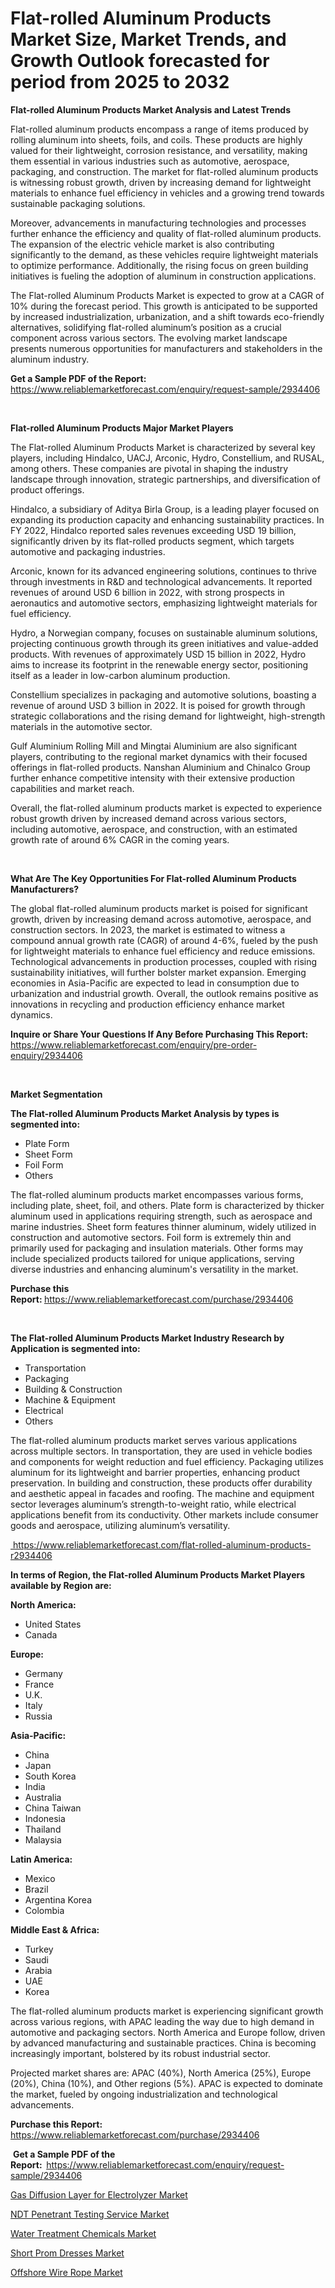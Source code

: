 <p><h1>Flat-rolled Aluminum Products Market Size, Market Trends, and Growth Outlook forecasted for period from 2025 to 2032</h1></p><p><strong>Flat-rolled Aluminum Products Market Analysis and Latest Trends</strong></p>
<p><p>Flat-rolled aluminum products encompass a range of items produced by rolling aluminum into sheets, foils, and coils. These products are highly valued for their lightweight, corrosion resistance, and versatility, making them essential in various industries such as automotive, aerospace, packaging, and construction. The market for flat-rolled aluminum products is witnessing robust growth, driven by increasing demand for lightweight materials to enhance fuel efficiency in vehicles and a growing trend towards sustainable packaging solutions.</p><p>Moreover, advancements in manufacturing technologies and processes further enhance the efficiency and quality of flat-rolled aluminum products. The expansion of the electric vehicle market is also contributing significantly to the demand, as these vehicles require lightweight materials to optimize performance. Additionally, the rising focus on green building initiatives is fueling the adoption of aluminum in construction applications.</p><p>The Flat-rolled Aluminum Products Market is expected to grow at a CAGR of 10% during the forecast period. This growth is anticipated to be supported by increased industrialization, urbanization, and a shift towards eco-friendly alternatives, solidifying flat-rolled aluminum’s position as a crucial component across various sectors. The evolving market landscape presents numerous opportunities for manufacturers and stakeholders in the aluminum industry.</p></p>
<p><strong>Get a Sample PDF of the Report:&nbsp;</strong> <a href="https://www.reliablemarketforecast.com/enquiry/request-sample/2934406?utm_campaign=1141&utm_medium=2&utm_source=Github&utm_content=ia&utm_term=13032025&utm_id=flat-rolled-aluminum-products">https://www.reliablemarketforecast.com/enquiry/request-sample/2934406</a></p>
<p>&nbsp;</p>
<p><strong>Flat-rolled Aluminum Products Major Market Players</strong></p>
<p><p>The Flat-rolled Aluminum Products Market is characterized by several key players, including Hindalco, UACJ, Arconic, Hydro, Constellium, and RUSAL, among others. These companies are pivotal in shaping the industry landscape through innovation, strategic partnerships, and diversification of product offerings.</p><p>Hindalco, a subsidiary of Aditya Birla Group, is a leading player focused on expanding its production capacity and enhancing sustainability practices. In FY 2022, Hindalco reported sales revenues exceeding USD 19 billion, significantly driven by its flat-rolled products segment, which targets automotive and packaging industries.</p><p>Arconic, known for its advanced engineering solutions, continues to thrive through investments in R&D and technological advancements. It reported revenues of around USD 6 billion in 2022, with strong prospects in aeronautics and automotive sectors, emphasizing lightweight materials for fuel efficiency.</p><p>Hydro, a Norwegian company, focuses on sustainable aluminum solutions, projecting continuous growth through its green initiatives and value-added products. With revenues of approximately USD 15 billion in 2022, Hydro aims to increase its footprint in the renewable energy sector, positioning itself as a leader in low-carbon aluminum production.</p><p>Constellium specializes in packaging and automotive solutions, boasting a revenue of around USD 3 billion in 2022. It is poised for growth through strategic collaborations and the rising demand for lightweight, high-strength materials in the automotive sector.</p><p>Gulf Aluminium Rolling Mill and Mingtai Aluminium are also significant players, contributing to the regional market dynamics with their focused offerings in flat-rolled products. Nanshan Aluminium and Chinalco Group further enhance competitive intensity with their extensive production capabilities and market reach.</p><p>Overall, the flat-rolled aluminum products market is expected to experience robust growth driven by increased demand across various sectors, including automotive, aerospace, and construction, with an estimated growth rate of around 6% CAGR in the coming years.</p></p>
<p>&nbsp;</p>
<p><strong>What Are The Key Opportunities For Flat-rolled Aluminum Products Manufacturers?</strong></p>
<p><p>The global flat-rolled aluminum products market is poised for significant growth, driven by increasing demand across automotive, aerospace, and construction sectors. In 2023, the market is estimated to witness a compound annual growth rate (CAGR) of around 4-6%, fueled by the push for lightweight materials to enhance fuel efficiency and reduce emissions. Technological advancements in production processes, coupled with rising sustainability initiatives, will further bolster market expansion. Emerging economies in Asia-Pacific are expected to lead in consumption due to urbanization and industrial growth. Overall, the outlook remains positive as innovations in recycling and production efficiency enhance market dynamics.</p></p>
<p><strong>Inquire or Share Your Questions If Any Before Purchasing This Report:</strong> <a href="https://www.reliablemarketforecast.com/enquiry/pre-order-enquiry/2934406?utm_campaign=1141&utm_medium=2&utm_source=Github&utm_content=ia&utm_term=13032025&utm_id=flat-rolled-aluminum-products">https://www.reliablemarketforecast.com/enquiry/pre-order-enquiry/2934406</a></p>
<p>&nbsp;</p>
<p><strong>Market Segmentation</strong></p>
<p><strong>The Flat-rolled Aluminum Products Market Analysis by types is segmented into:</strong></p>
<p><ul><li>Plate Form</li><li>Sheet Form</li><li>Foil Form</li><li>Others</li></ul></p>
<p><p>The flat-rolled aluminum products market encompasses various forms, including plate, sheet, foil, and others. Plate form is characterized by thicker aluminum used in applications requiring strength, such as aerospace and marine industries. Sheet form features thinner aluminum, widely utilized in construction and automotive sectors. Foil form is extremely thin and primarily used for packaging and insulation materials. Other forms may include specialized products tailored for unique applications, serving diverse industries and enhancing aluminum's versatility in the market.</p></p>
<p><strong>Purchase this Report:&nbsp;</strong><a href="https://www.reliablemarketforecast.com/purchase/2934406?utm_campaign=1141&utm_medium=2&utm_source=Github&utm_content=ia&utm_term=13032025&utm_id=flat-rolled-aluminum-products">https://www.reliablemarketforecast.com/purchase/2934406</a></p>
<p>&nbsp;</p>
<p><strong>The Flat-rolled Aluminum Products Market Industry Research by Application is segmented into:</strong></p>
<p><ul><li>Transportation</li><li>Packaging</li><li>Building & Construction</li><li>Machine & Equipment</li><li>Electrical</li><li>Others</li></ul></p>
<p><p>The flat-rolled aluminum products market serves various applications across multiple sectors. In transportation, they are used in vehicle bodies and components for weight reduction and fuel efficiency. Packaging utilizes aluminum for its lightweight and barrier properties, enhancing product preservation. In building and construction, these products offer durability and aesthetic appeal in facades and roofing. The machine and equipment sector leverages aluminum’s strength-to-weight ratio, while electrical applications benefit from its conductivity. Other markets include consumer goods and aerospace, utilizing aluminum’s versatility.</p></p>
<p><a href="https://www.reliablemarketforecast.com/flat-rolled-aluminum-products-r2934406?utm_campaign=1141&utm_medium=2&utm_source=Github&utm_content=ia&utm_term=13032025&utm_id=flat-rolled-aluminum-products">&nbsp;https://www.reliablemarketforecast.com/flat-rolled-aluminum-products-r2934406</a></p>
<p><strong>In terms of Region, the Flat-rolled Aluminum Products Market Players available by Region are:</strong></p>
<p>
    <p> <strong> North America: </strong>
        <ul>
            <li>United States</li>
            <li>Canada</li>
        </ul>
        </p> 
    <p> <strong> Europe: </strong>
        <ul>
            <li>Germany</li>
            <li>France</li>
            <li>U.K.</li>
            <li>Italy</li>
            <li>Russia</li>
        </ul>
        </p> 
    <p> <strong> Asia-Pacific: </strong>
        <ul>
            <li>China</li>
            <li>Japan</li>
            <li>South Korea</li>
            <li>India</li>
            <li>Australia</li>
            <li>China Taiwan</li>
            <li>Indonesia</li>
            <li>Thailand</li>
            <li>Malaysia</li>
        </ul>
        </p> 
    <p> <strong> Latin America: </strong>
        <ul>
            <li>Mexico</li>
            <li>Brazil</li>
            <li>Argentina Korea</li>
            <li>Colombia</li>
        </ul>
        </p> 
    <p> <strong> Middle East & Africa: </strong>
        <ul>
            <li>Turkey</li>
            <li>Saudi</li>
            <li>Arabia</li>
            <li>UAE</li>
            <li>Korea</li>
        </ul>
    </p>
    </p>
<p><p>The flat-rolled aluminum products market is experiencing significant growth across various regions, with APAC leading the way due to high demand in automotive and packaging sectors. North America and Europe follow, driven by advanced manufacturing and sustainable practices. China is becoming increasingly important, bolstered by its robust industrial sector. </p><p>Projected market shares are: APAC (40%), North America (25%), Europe (20%), China (10%), and Other regions (5%). APAC is expected to dominate the market, fueled by ongoing industrialization and technological advancements.</p></p>
<p><strong>Purchase this Report: </strong><a href="https://www.reliablemarketforecast.com/purchase/2934406?utm_campaign=1141&utm_medium=2&utm_source=Github&utm_content=ia&utm_term=13032025&utm_id=flat-rolled-aluminum-products">https://www.reliablemarketforecast.com/purchase/2934406</a></p>
<p>&nbsp;<strong>Get a Sample PDF of the Report:&nbsp;&nbsp;</strong><a href="https://www.reliablemarketforecast.com/enquiry/request-sample/2934406?utm_campaign=1141&utm_medium=2&utm_source=Github&utm_content=ia&utm_term=13032025&utm_id=flat-rolled-aluminum-products">https://www.reliablemarketforecast.com/enquiry/request-sample/2934406</a></p>
<p><strong></strong></p>
<p><p><a href="https://github.com/budenhanelfc/Market-Research-Report-List-1/blob/main/gas-diffusion-layer-for-electrolyzer-market.md?utm_campaign=1141&utm_medium=2&utm_source=Github&utm_content=ia&utm_term=13032025&utm_id=flat-rolled-aluminum-products">Gas Diffusion Layer for Electrolyzer Market</a></p><p><a href="https://github.com/nellygussisy/Market-Research-Report-List-1/blob/main/ndt-penetrant-testing-service-market.md?utm_campaign=1141&utm_medium=2&utm_source=Github&utm_content=ia&utm_term=13032025&utm_id=flat-rolled-aluminum-products">NDT Penetrant Testing Service Market</a></p><p><a href="https://github.com/handyiongikg/Market-Research-Report-List-1/blob/main/water-treatment-chemicals-market.md?utm_campaign=1141&utm_medium=2&utm_source=Github&utm_content=ia&utm_term=13032025&utm_id=flat-rolled-aluminum-products">Water Treatment Chemicals Market</a></p><p><a href="https://github.com/cwasicioaie/Market-Research-Report-List-1/blob/main/short-prom-dresses-market.md?utm_campaign=1141&utm_medium=2&utm_source=Github&utm_content=ia&utm_term=13032025&utm_id=flat-rolled-aluminum-products">Short Prom Dresses Market</a></p><p><a href="https://github.com/ebalabenoot/Market-Research-Report-List-1/blob/main/offshore-wire-rope-market.md?utm_campaign=1141&utm_medium=2&utm_source=Github&utm_content=ia&utm_term=13032025&utm_id=flat-rolled-aluminum-products">Offshore Wire Rope Market</a></p></p>